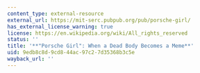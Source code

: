 ```yaml
---
content_type: external-resource
external_url: https://mit-serc.pubpub.org/pub/porsche-girl/
has_external_license_warning: true
license: https://en.wikipedia.org/wiki/All_rights_reserved
status: ''
title: '**"Porsche Girl": When a Dead Body Becomes a Meme**'
uid: 9edb8c8d-9cd8-44ac-97c2-7d35368b3c5e
wayback_url: ''
---
```

